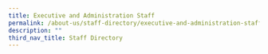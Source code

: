 ```yaml
---
title: Executive and Administration Staff
permalink: /about-us/staff-directory/executive-and-administration-staff
description: ""
third_nav_title: Staff Directory
---
```

